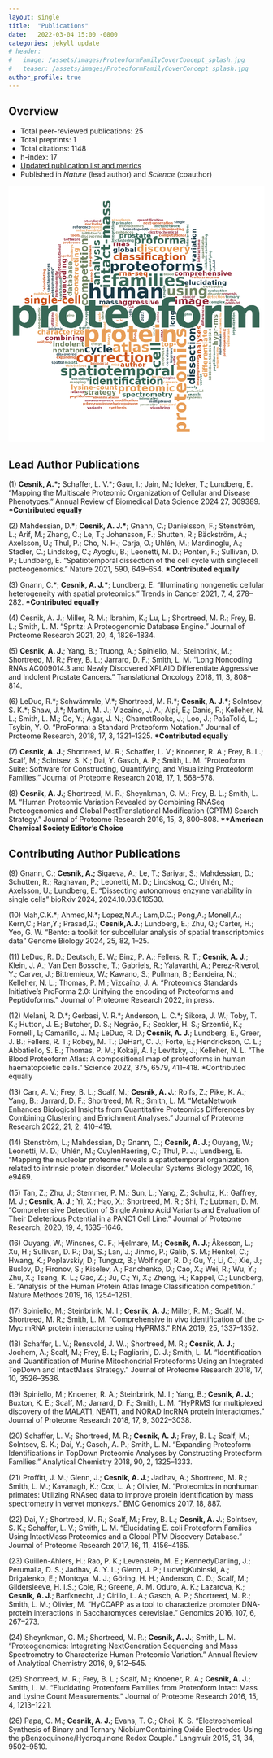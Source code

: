 ```yaml
---
layout: single
title:  "Publications"
date:   2022-03-04 15:00 -0800
categories: jekyll update
# header:
#   image: /assets/images/ProteoformFamilyCoverConcept_splash.jpg
#   teaser: /assets/images/ProteoformFamilyCoverConcept_splash.jpg
author_profile: true
---
```


## Overview
* Total peer-reviewed publications: 25
* Total preprints: 1
* Total citations: 1148
* h-index: 17
* [Updated publication list and metrics](https://scholar.google.com/citations?user=VdTXdL0AAAAJ)
* Published in _Nature_ (lead author) and _Science_ (coauthor)

![wordcloud](/assets/images/wordcloud2.png)

## Lead Author Publications
(1) **Cesnik, A.\*;** Schaffer, L. V.\*; Gaur, I.; Jain, M.; Ideker, T.; Lundberg, E. “Mapping the Multiscale Proteomic Organization of Cellular and Disease Phenotypes.” Annual Review of Biomedical Data Science 2024 27, 369­389. **\*Contributed equally**

(2) Mahdessian, D.\*; **Cesnik, A. J.\***; Gnann, C.; Danielsson, F.; Stenström, L.; Arif, M.; Zhang, C.; Le, T.; Johansson, F.; Shutten, R.; Bäckström, A.; Axelsson, U.; Thul, P.; Cho, N. H.; Carja, O.; Uhlén, M.; Mardinoglu, A.; Stadler, C.; Lindskog, C.; Ayoglu, B.; Leonetti, M. D.; Pontén, F.; Sullivan, D. P.; Lundberg, E. “Spatiotemporal dissection of the cell cycle with single­cell proteogenomics.” Nature 2021, 590, 649–654. **\*Contributed equally**

(3)	Gnann, C.\*; **Cesnik, A. J.\***; Lundberg, E. “Illuminating non­genetic cellular heterogeneity with spatial proteomics.” Trends in Cancer 2021, 7, 4, 278–282. **\*Contributed equally**

(4)	Cesnik, A. J.; Miller, R. M.; Ibrahim, K.; Lu, L.; Shortreed, M. R.; Frey, B. L.; Smith, L. M. “Spritz: A Proteogenomic Database Engine.” Journal of Proteome Research 2021, 20, 4, 1826–1834.

(5)	**Cesnik, A. J.**; Yang, B.; Truong, A.; Spiniello, M.; Steinbrink, M.; Shortreed, M. R.; Frey, B. L.; Jarrard, D. F.; Smith, L. M. “Long Noncoding RNAs AC009014.3 and Newly Discovered XPLAID Differentiate Aggressive and Indolent Prostate Cancers.” Translational Oncology 2018, 11, 3, 808–814.

(6)	LeDuc, R.\*; Schwämmle, V.\*; Shortreed, M. R.\*; **Cesnik, A. J.\***; Solntsev, S. K.\*; Shaw, J.\*; Martin, M. J.; Vizcaíno, J. A.; Alpi, E.; Danis, P.; Kelleher, N. L.; Smith, L. M.; Ge, Y.; Agar, J. N.; Chamot­Rooke, J.; Loo, J.; Paša­Tolić, L.; Tsybin, Y. O. “ProForma: a Standard Proteoform Notation.” Journal of Proteome Research, 2018, 17, 3, 1321–1325. **\*Contributed equally**

(7)	**Cesnik, A. J.**; Shortreed, M. R.; Schaffer, L. V.; Knoener, R. A.; Frey, B. L.; Scalf, M.; Solntsev, S. K.; Dai, Y. Gasch, A. P.; Smith, L. M. “Proteoform Suite: Software for Constructing, Quantifying, and Visualizing Proteoform Families.” Journal of Proteome Research 2018, 17, 1, 568–578.

(8)	**Cesnik, A. J.**; Shortreed, M. R.; Sheynkman, G. M.; Frey, B. L.; Smith, L. M. “Human Proteomic Variation Revealed by Combining RNA­Seq Proteogenomics and Global Post­Translational Modification (G­PTM) Search Strategy.” Journal of Proteome Research 2016, 15, 3, 800–808. **\*\*American Chemical Society Editor’s Choice**

## Contributing Author Publications
(9) Gnann, C.; **Cesnik, A.;** Sigaeva, A.; Le, T.; Sariyar, S.; Mahdessian, D.; Schutten, R.; Raghavan, P.; Leonetti, M. D.; Lindskog, C.; Uhlén, M.; Axelsson, U.; Lundberg, E. “Dissecting autonomous enzyme variability in single cells” bioRxiv 2024, 2024.10.03.616530.

(10) Mah,C.K.\*; Ahmed,N.\*; Lopez,N.A.; Lam,D.C.; Pong,A.; Monell,A.; Kern,C.; Han,Y.; Prasad,G.; **Cesnik,A.J.;** Lundberg, E.; Zhu, Q.; Carter, H.; Yeo, G. W. “Bento: a toolkit for subcellular analysis of spatial transcriptomics data” Genome Biology 2024, 25, 82, 1–25.

(11) LeDuc, R. D.; Deutsch, E. W.; Binz, P. A.; Fellers, R. T.; **Cesnik, A. J.**; Klein, J. A.; Van Den Bossche, T.; Gabriels, R.; Yalavarthi, A.; Perez-­Riverol, Y.; Carver, J.; Bittremieux, W.; Kawano, S.; Pullman, B.; Bandeira, N.; Kelleher, N. L.; Thomas, P. M.; Vizcaíno, J. A. “Proteomics Standards Initiative’s ProForma 2.0: Unifying the encoding of Proteoforms and Peptidoforms.” Journal of Proteome Research 2022, in press.

(12) Melani, R. D.\*; Gerbasi, V. R.\*; Anderson, L. C.\*; Sikora, J. W.; Toby, T. K.; Hutton, J. E.; Butcher, D. S.; Negrão, F.; Seckler, H. S.; Srzentić, K.; Fornelli, L; Camarillo, J. M.; LeDuc, R. D.; **Cesnik, A. J.**; Lundberg, E., Greer, J. B.; Fellers, R. T.; Robey, M. T.; DeHart, C. J.; Forte, E.; Hendrickson, C. L.; Abbatiello, S. E.; Thomas, P. M.; Kokaji, A. I.; Levitsky, J.; Kelleher, N. L. “The Blood Proteoform Atlas: A compositional map of proteoforms in human haematopoietic cells.” Science 2022, 375, 6579, 411–418. \*Contributed equally

(13) Carr, A. V.; Frey, B. L.; Scalf, M.; **Cesnik, A. J.**; Rolfs, Z.; Pike, K. A.; Yang, B.; Jarrard, D. F.; Shortreed, M. R.; Smith, L. M. “MetaNetwork Enhances Biological Insights from Quantitative Proteomics Differences by Combining Clustering and Enrichment Analyses.” Journal of Proteome Research 2022, 21, 2, 410–419.

(14) Stenström, L.; Mahdessian, D.; Gnann, C.; **Cesnik, A. J.**; Ouyang, W.; Leonetti, M. D.; Uhlén, M.; Cuylen­Haering, C.; Thul, P. J.; Lundberg, E. “Mapping the nucleolar proteome reveals a spatiotemporal organization related to intrinsic protein disorder.” Molecular Systems Biology 2020, 16, e9469.

(15) Tan, Z.; Zhu, J.; Stemmer, P. M.; Sun, L.; Yang, Z.; Schultz, K.; Gaffrey, M. J.; **Cesnik, A. J.**; Yi, X.; Hao, X.; Shortreed, M. R.; Shi, T.; Lubman, D. M. “Comprehensive Detection of Single Amino Acid Variants and Evaluation of Their Deleterious Potential in a PANC­1 Cell Line.” Journal of Proteome Research, 2020, 19, 4, 1635–1646.

(16) Ouyang, W.; Winsnes, C. F.; Hjelmare, M.; **Cesnik, A. J.**; Åkesson, L.; Xu, H.; Sullivan, D. P.; Dai, S.; Lan, J.; Jinmo, P.; Galib, S. M.; Henkel, C.; Hwang, K.; Poplavskiy, D.; Tunguz, B.; Wolfinger, R. D.; Gu, Y.; Li, C.; Xie, J.; Buslov, D.; Fironov, S.; Kiselev, A.; Panchenko, D.; Cao, X.; Wei, R.; Wu, Y.; Zhu, X.; Tseng, K. L.; Gao, Z.; Ju, C.; Yi, X.; Zheng, H.; Kappel, C.; Lundberg, E. “Analysis of the Human Protein Atlas Image Classification competition.” Nature Methods 2019, 16, 1254–1261.

(17) Spiniello, M.; Steinbrink, M. I.; **Cesnik, A. J.**; Miller, R. M.; Scalf, M.; Shortreed, M. R.; Smith, L. M. “Comprehensive in vivo identification of the c­Myc mRNA protein interactome using HyPR­MS.” RNA 2019, 25, 1337–1352.

(18) Schaffer, L. V.; Rensvold, J. W..; Shortreed, M. R.; **Cesnik, A. J.**; Jochem, A.; Scalf, M.; Frey, B. L; Pagliarini, D. J.; Smith, L. M. “Identification and Quantification of Murine Mitochondrial Proteoforms Using an Integrated Top­Down and Intact­Mass Strategy.” Journal of Proteome Research 2018, 17, 10, 3526–3536.

(19) Spiniello, M.; Knoener, R. A.; Steinbrink, M. I.; Yang, B.; **Cesnik, A. J.**; Buxton, K. E.; Scalf, M.; Jarrard, D. F.; Smith, L. M. “HyPR­MS for multiplexed discovery of the MALAT1, NEAT1, and NORAD lncRNA protein interactomes.” Journal of Proteome Research 2018, 17, 9, 3022–3038.

(20) Schaffer, L. V.; Shortreed, M. R.; **Cesnik, A. J.**; Frey, B. L.; Scalf, M.; Solntsev, S. K.; Dai, Y.; Gasch, A. P.; Smith, L. M. “Expanding Proteoform Identifications in Top­Down Proteomic Analyses by Constructing Proteoform Families.” Analytical Chemistry 2018, 90, 2, 1325–1333.

(21) Proffitt, J. M.; Glenn, J.; **Cesnik, A. J.**; Jadhav, A.; Shortreed, M. R.; Smith, L. M.; Kavanagh, K.; Cox, L. A.; Olivier, M. “Proteomics in non­human primates: Utilizing RNA­seq data to improve protein identification by mass spectrometry in vervet monkeys.” BMC Genomics 2017, 18, 887.

(22) Dai, Y.; Shortreed, M. R.; Scalf, M.; Frey, B. L.; **Cesnik, A. J.**; Solntsev, S. K.; Schaffer, L. V.; Smith, L. M. “Elucidating E. coli Proteoform Families Using Intact­Mass Proteomics and a Global PTM Discovery Database.” Journal of Proteome Research 2017, 16, 11, 4156–4165.

(23) Guillen-­Ahlers, H.; Rao, P. K.; Levenstein, M. E.; Kennedy­Darling, J.; Perumalla, D. S.; Jadhav, A. Y. L.; Glenn, J. P.; Ludwig­Kubinski, A.; Drigalenko, E.; Montoya, M. J.; Göring, H. H.; Anderson, C. D.; Scalf, M.; Gildersleeve, H. I.S.; Cole, R.; Greene, A. M. Oduro, A. K.; Lazarova, K.; **Cesnik, A. J.**; Barfknecht, J.; Cirillo, L. A.; Gasch, A. P.; Shortreed, M. R.; Smith, L. M.; Olivier, M. “HyCCAPP as a tool to characterize promoter DNA­protein interactions in Saccharomyces cerevisiae.” Genomics 2016, 107, 6, 267–273.

(24) Sheynkman, G. M.; Shortreed, M. R.; **Cesnik, A. J.**; Smith, L. M. “Proteogenomics: Integrating Next­Generation Sequencing and Mass Spectrometry to Characterize Human Proteomic Variation.” Annual Review of Analytical Chemistry 2016, 9, 512–545.

(25) Shortreed, M. R.; Frey, B. L.; Scalf, M.; Knoener, R. A.; **Cesnik, A. J.**; Smith, L. M. “Elucidating Proteoform Families from Proteoform Intact Mass and Lysine Count Measurements.” Journal of Proteome Research 2016, 15, 4, 1213–1221.

(26) Papa, C. M.; **Cesnik, A. J.**; Evans, T. C.; Choi, K. S. “Electrochemical Synthesis of Binary and Ternary Niobium­Containing Oxide Electrodes Using the p­Benzoquinone/Hydroquinone Redox Couple.” Langmuir 2015, 31, 34, 9502–9510.
